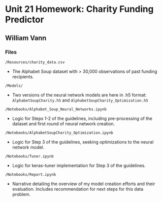 # Unit 21 Homework: Charity Funding Predictor

## William Vann

### Files

`/Resources/charity_data.csv` 


- The Alphabet Soup dataset with > 30,000 observations of past funding recipients.


`/Models/`


- Two versions of the neural network models are here in .h5 format: `AlphabetSoupCharity.h5` and `AlphabetSoupCharity_Optimization.h5` 


`/Notebooks/Alphabet_Soup_Neural_Networks.ipynb`


- Logic for Steps 1-2 of the guidelines, including pre-processing of the dataset and first round of neural network creation. 


`/Notebooks/AlphabetSoupCharity_Optimization.ipynb`


- Logic for Step 3 of the guidelines, seeking optimizations to the neural network model.  


`/Notebooks/Tuner.ipynb`


- Logic for keras-tuner implementation for Step 3 of the guidelines. 


`/Notebooks/Report.ipynb`

- Narrative detailing the overview of my model creation efforts and their evaluation. Includes recommendation for next steps for this data problem. 